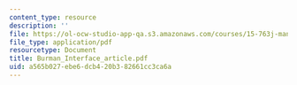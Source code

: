```yaml
---
content_type: resource
description: ''
file: https://ol-ocw-studio-app-qa.s3.amazonaws.com/courses/15-763j-manufacturing-system-and-supply-chain-design-spring-2005/a565b027ebe6dcb420b382661cc3ca6a_Burman_Interface_article.pdf
file_type: application/pdf
resourcetype: Document
title: Burman_Interface_article.pdf
uid: a565b027-ebe6-dcb4-20b3-82661cc3ca6a
---
```

